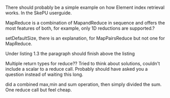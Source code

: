 There should probably be a simple example on how Element index retrieval works. In the SkePU userguide.

MapReduce is a combination of MapandReduce in sequence and offers the most features of both, for example, only 1D reductions are supported.?

setDefaultSize, there is an explanation, for MapPairsReduce but not one for MapReduce.

Under listing 1.3 the paragraph should finish above the listing

Multiple return types for reduce??
Tried to think about solutions, couldn't include a scalar to a reduce call. Probably should have asked you a question instead of waiting this long.

did a combined max,min and sum operation, then simply divided the sum. One reduce call but feel cheap.